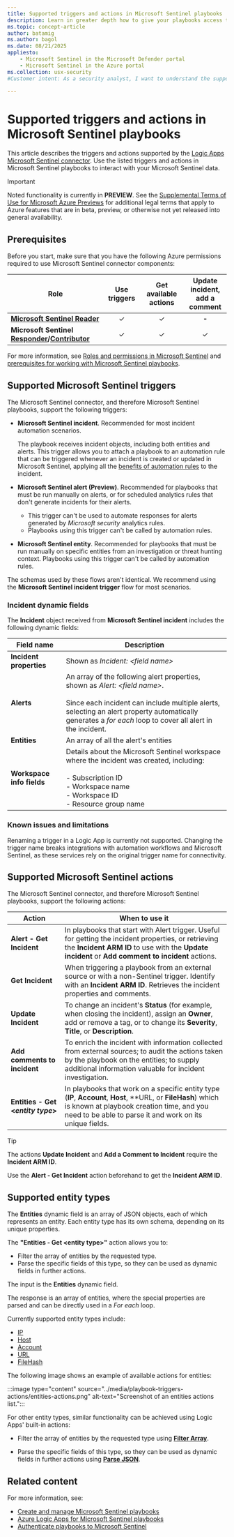 ```yaml
---
title: Supported triggers and actions in Microsoft Sentinel playbooks | Microsoft Docs
description: Learn in greater depth how to give your playbooks access to the information in your Microsoft Sentinel alerts and incidents and use that information to take remedial actions.
ms.topic: concept-article
author: batamig
ms.author: bagol
ms.date: 08/21/2025
appliesto:
    - Microsoft Sentinel in the Microsoft Defender portal
    - Microsoft Sentinel in the Azure portal
ms.collection: usx-security
#Customer intent: As a security analyst, I want to understand the supported triggers and actions in Microsoft Sentinel playbooks so that I can automate incident response and threat management effectively.

---
```


# Supported triggers and actions in Microsoft Sentinel playbooks

This article describes the triggers and actions supported by the [Logic Apps Microsoft Sentinel connector](/connectors/azuresentinel/). Use the listed triggers and actions in Microsoft Sentinel playbooks to interact with your Microsoft Sentinel data.

> [!IMPORTANT]
>
> Noted functionality is currently in **PREVIEW**. See the [Supplemental Terms of Use for Microsoft Azure Previews](https://azure.microsoft.com/support/legal/preview-supplemental-terms/) for additional legal terms that apply to Azure features that are in beta, preview, or otherwise not yet released into general availability.

## Prerequisites

Before you start, make sure that you have the following Azure permissions required to use Microsoft Sentinel connector components:

| Role | Use triggers | Get available actions | Update incident,<br>add a comment |
| ------------- | :-----------: | :------------: | :-----------: |
| **[Microsoft Sentinel Reader](/azure/role-based-access-control/built-in-roles#microsoft-sentinel-reader)** | &#10003; | &#10003; |**-**  |
| **Microsoft Sentinel [Responder](/azure/role-based-access-control/built-in-roles#microsoft-sentinel-responder)/[Contributor](/azure/role-based-access-control/built-in-roles#microsoft-sentinel-contributor)** | &#10003; | &#10003; | &#10003; |

For more information, see [Roles and permissions in Microsoft Sentinel](../roles.md) and [prerequisites for working with Microsoft Sentinel playbooks](automate-responses-with-playbooks.md#prerequisites).

## Supported Microsoft Sentinel triggers

The Microsoft Sentinel connector, and therefore Microsoft Sentinel playbooks, support the following triggers:

- **Microsoft Sentinel incident**. Recommended for most incident automation scenarios.

    The playbook receives incident objects, including both entities and alerts. This trigger allows you to attach a playbook to an automation rule that can be triggered whenever an incident is created or updated in Microsoft Sentinel, applying all the [benefits of automation rules](../automate-incident-handling-with-automation-rules.md) to the incident.

- **Microsoft Sentinel alert (Preview)**. Recommended for playbooks that must be run manually on alerts, or for scheduled analytics rules that don't generate incidents for their alerts.

    - This trigger can't be used to automate responses for alerts generated by *Microsoft security* analytics rules.
    - Playbooks using this trigger can't be called by automation rules.

- **Microsoft Sentinel entity**. Recommended for playbooks that must be run manually on specific entities from an investigation or threat hunting context. Playbooks using this trigger can't be called by automation rules.

The schemas used by these flows aren't identical. We recommend using the **Microsoft Sentinel incident trigger** flow for most scenarios.

### Incident dynamic fields

The **Incident** object received from **Microsoft Sentinel incident** includes the following dynamic fields:

|Field name  |Description  |
|---------|---------|
|**Incident properties**     | Shown as *Incident: \<field name>*        |
|**Alerts**     | An array of the following alert properties, shown as *Alert: \<field name>*.  <br><br>Since each incident can include multiple alerts, selecting an alert property automatically generates a *for each* loop to cover all alert in the incident. |
|**Entities**     |  An array of all the alert's entities       |
|**Workspace info fields**     | Details about the Microsoft Sentinel workspace where the incident was created, including: <br><br>- Subscription ID<br>  - Workspace name <br>- Workspace ID <br>  - Resource group name    |

### Known issues and limitations

Renaming a trigger in a Logic App is currently not supported. Changing the trigger name breaks integrations with automation workflows and Microsoft Sentinel, as these services rely on the original trigger name for connectivity.

## Supported Microsoft Sentinel actions

The Microsoft Sentinel connector, and therefore Microsoft Sentinel playbooks, support the following actions:

| Action | When to use it |
| --------- | -------------- |
| **Alert - Get Incident** | In playbooks that start with Alert trigger. Useful for getting the incident properties, or retrieving the **Incident ARM ID** to use with the **Update incident** or **Add comment to incident** actions. |
| **Get Incident** | When triggering a playbook from an external source or with a non-Sentinel trigger. Identify with an **Incident ARM ID**. Retrieves the incident properties and comments. |
| **Update Incident** | To change an incident's **Status** (for example, when closing the incident), assign an **Owner**, add or remove a tag, or to change its **Severity**, **Title**, or **Description**.
| **Add comments to incident** | To enrich the incident with information collected from external sources; to audit the actions taken by the playbook on the entities; to supply additional information valuable for incident investigation. |
| **Entities - Get \<*entity type*\>** | In playbooks that work on a specific entity type (**IP**, **Account**, **Host**, **URL, or **FileHash**) which is known at playbook creation time, and you need to be able to parse it and work on its unique fields. |

> [!TIP] 
> The actions **Update Incident** and **Add a Comment to Incident** require the **Incident ARM ID**.
>
> Use the **Alert - Get Incident** action beforehand to get the **Incident ARM ID**.

## Supported entity types

The **Entities** dynamic field is an array of JSON objects, each of which represents an entity. Each entity type has its own schema, depending on its unique properties.

The **"Entities - Get \<entity type>"** action allows you to:

- Filter the array of entities by the requested type.
- Parse the specific fields of this type, so they can be used as dynamic fields in further actions.

The input is the **Entities** dynamic field.

The response is an array of entities, where the special properties are parsed and can be directly used in a *For each* loop.

Currently supported entity types include:

- [IP](/connectors/azuresentinel/#entities---get-ips)
- [Host](/connectors/azuresentinel/#entities---get-hosts)
- [Account](/connectors/azuresentinel/#entities---get-accounts)
- [URL](/connectors/azuresentinel/#entities---get-urls)
- [FileHash](/connectors/azuresentinel/#entities---get-filehashes)

The following image shows an example of available actions for entities:

:::image type="content" source="../media/playbook-triggers-actions/entities-actions.png" alt-text="Screenshot of an entities actions list.":::

For other entity types, similar functionality can be achieved using Logic Apps' built-in actions:

- Filter the array of entities by the requested type using [**Filter Array**](/azure/logic-apps/logic-apps-perform-data-operations#filter-array-action).

- Parse the specific fields of this type, so they can be used as dynamic fields in further actions using [**Parse JSON**](/azure/logic-apps/logic-apps-perform-data-operations#parse-json-action).


## Related content

For more information, see:

- [Create and manage Microsoft Sentinel playbooks](create-playbooks.md)
- [Azure Logic Apps for Microsoft Sentinel playbooks](logic-apps-playbooks.md)
- [Authenticate playbooks to Microsoft Sentinel](authenticate-playbooks-to-sentinel.md)